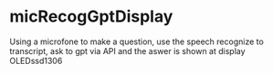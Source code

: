 # micRecogGptDisplay
Using a microfone to make a question, use the speech recognize to transcript, ask to gpt via API and the aswer is shown at display OLEDssd1306
